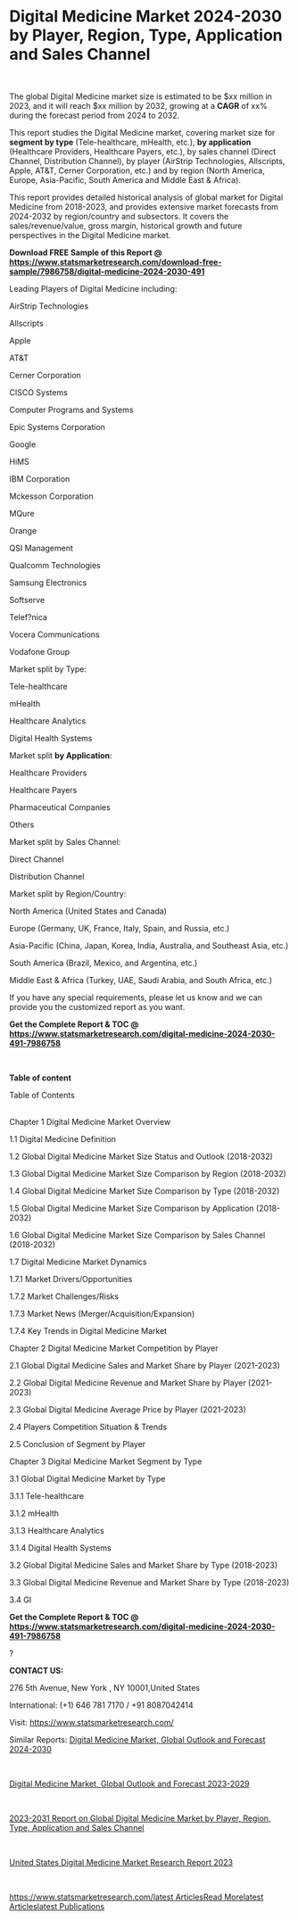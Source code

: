 <h1>Digital Medicine Market 2024-2030 by Player, Region, Type, Application and Sales Channel</h1><br/><p>The global Digital Medicine market size is estimated to be $xx million in 2023, and it will reach $xx million by 2032, growing at a <strong>CAGR</strong> of xx% during the forecast period from 2024 to 2032.</p>
 
 
 
 <p>This report studies the Digital Medicine market, covering market size for <strong>segment by type</strong> (Tele-healthcare, mHealth, etc.), <strong>by application</strong> (Healthcare Providers, Healthcare Payers, etc.), by sales channel (Direct Channel, Distribution Channel), by player (AirStrip Technologies, Allscripts, Apple, AT&T, Cerner Corporation, etc.) and by region (North America, Europe, Asia-Pacific, South America and Middle East & Africa).</p>
 
 
 
 <p>This report provides detailed historical analysis of global market for Digital Medicine from 2018-2023, and provides extensive market forecasts from 2024-2032 by region/country and subsectors. It covers the sales/revenue/value, gross margin, historical growth and future perspectives in the Digital Medicine market.</p>
 
 
 
 <p><strong>Download FREE Sample of this Report @ <a href="https://www.statsmarketresearch.com/download-free-sample/7986758/digital-medicine-2024-2030-491">https://www.statsmarketresearch.com/download-free-sample/7986758/digital-medicine-2024-2030-491</a></strong></p>
 
 
 
 <p>Leading Players of Digital Medicine including:</p>
 
 
 
 <p>AirStrip Technologies</p>
 
 
 
 <p>Allscripts</p>
 
 
 
 <p>Apple</p>
 
 
 
 <p>AT&T</p>
 
 
 
 <p>Cerner Corporation</p>
 
 
 
 <p>CISCO Systems</p>
 
 
 
 <p>Computer Programs and Systems</p>
 
 
 
 <p>Epic Systems Corporation</p>
 
 
 
 <p>Google</p>
 
 
 
 <p>HiMS</p>
 
 
 
 <p>IBM Corporation</p>
 
 
 
 <p>Mckesson Corporation</p>
 
 
 
 <p>MQure</p>
 
 
 
 <p>Orange</p>
 
 
 
 <p>QSI Management</p>
 
 
 
 <p>Qualcomm Technologies</p>
 
 
 
 <p>Samsung Electronics</p>
 
 
 
 <p>Softserve</p>
 
 
 
 <p>Telef?nica</p>
 
 
 
 <p>Vocera Communications</p>
 
 
 
 <p>Vodafone Group</p>
 
 
 
 <p>Market split by Type:</p>
 
 
 
 <p>Tele-healthcare</p>
 
 
 
 <p>mHealth</p>
 
 
 
 <p>Healthcare Analytics</p>
 
 
 
 <p>Digital Health Systems</p>
 
 
 
 <p>Market split <strong>by Application</strong>:</p>
 
 
 
 <p>Healthcare Providers</p>
 
 
 
 <p>Healthcare Payers</p>
 
 
 
 <p>Pharmaceutical Companies</p>
 
 
 
 <p>Others</p>
 
 
 
 <p>Market split by Sales Channel:</p>
 
 
 
 <p>Direct Channel</p>
 
 
 
 <p>Distribution Channel</p>
 
 
 
 <p>Market split by Region/Country:</p>
 
 
 
 <p>North America (United States and Canada)</p>
 
 
 
 <p>Europe (Germany, UK, France, Italy, Spain, and Russia, etc.)</p>
 
 
 
 <p>Asia-Pacific (China, Japan, Korea, India, Australia, and Southeast Asia, etc.)</p>
 
 
 
 <p>South America (Brazil, Mexico, and Argentina, etc.)</p>
 
 
 
 <p>Middle East & Africa (Turkey, UAE, Saudi Arabia, and South Africa, etc.)</p>
 
 
 
 <p>If you have any special requirements, please let us know and we can provide you the customized report as you want.</p>
 
 
 
 <div><b>Get the Complete Report & TOC @ <a href="https://www.statsmarketresearch.com/digital-medicine-2024-2030-491-7986758">https://www.statsmarketresearch.com/digital-medicine-2024-2030-491-7986758</a></b></div>
 
 
 
 <p><br />
 
 <b>Table of content</b></p>
 
 
 
 <p>Table of Contents<br />
 
 <br />
 
 Chapter 1 Digital Medicine Market Overview<br />
 
 1.1 Digital Medicine Definition<br />
 
 1.2 Global Digital Medicine Market Size Status and Outlook (2018-2032)<br />
 
 1.3 Global Digital Medicine Market Size Comparison by Region (2018-2032)<br />
 
 1.4 Global Digital Medicine Market Size Comparison by Type (2018-2032)<br />
 
 1.5 Global Digital Medicine Market Size Comparison by Application (2018-2032)<br />
 
 1.6 Global Digital Medicine Market Size Comparison by Sales Channel (2018-2032)<br />
 
 1.7 Digital Medicine Market Dynamics<br />
 
 1.7.1 Market Drivers/Opportunities<br />
 
 1.7.2 Market Challenges/Risks<br />
 
 1.7.3 Market News (Merger/Acquisition/Expansion)<br />
 
 1.7.4 Key Trends in Digital Medicine Market<br />
 
 Chapter 2 Digital Medicine Market Competition by Player<br />
 
 2.1 Global Digital Medicine Sales and Market Share by Player (2021-2023)<br />
 
 2.2 Global Digital Medicine Revenue and Market Share by Player (2021-2023)<br />
 
 2.3 Global Digital Medicine Average Price by Player (2021-2023)<br />
 
 2.4 Players Competition Situation & Trends<br />
 
 2.5 Conclusion of Segment by Player<br />
 
 Chapter 3 Digital Medicine Market Segment by Type<br />
 
 3.1 Global Digital Medicine Market by Type<br />
 
 3.1.1 Tele-healthcare<br />
 
 3.1.2 mHealth<br />
 
 3.1.3 Healthcare Analytics<br />
 
 3.1.4 Digital Health Systems<br />
 
 3.2 Global Digital Medicine Sales and Market Share by Type (2018-2023)<br />
 
 3.3 Global Digital Medicine Revenue and Market Share by Type (2018-2023)<br />
 
 3.4 Gl</p>
 
 
 
 <div><b>Get the Complete Report & TOC @ <a href="https://www.statsmarketresearch.com/digital-medicine-2024-2030-491-7986758">https://www.statsmarketresearch.com/digital-medicine-2024-2030-491-7986758</a></b></div>
 
 
 
 <p>? </p>
 
 
 
 <p><b>CONTACT US:</b><br />
 
 276 5th Avenue, New York , NY 10001,United States<br />
 
 International: (+1) 646 781 7170 / +91 8087042414<br />
 
 Visit: <a href="https://www.statsmarketresearch.com/">https://www.statsmarketresearch.com/</a><br />
 
 Similar Reports: <a href="https://www.statsmarketresearch.com/digital-medicine-2024-2030-491-7986758">Digital Medicine Market, Global Outlook and Forecast 2024-2030</a><br />
 
 <br />
 
 <a href="https://www.statsmarketresearch.com/digital-medicine-2024-2030-491-7986758">Digital Medicine Market, Global Outlook and Forecast 2023-2029</a><br />
 
 <br />
 
 <a href="https://www.statsmarketresearch.com/digital-medicine-2024-2030-491-7986758">2023-2031 Report on Global Digital Medicine Market by Player, Region, Type, Application and Sales Channel</a><br />
 
 <br />
 
 <a href="https://www.statsmarketresearch.com/digital-medicine-2024-2030-491-7986758">United States Digital Medicine Market Research Report 2023</a><br />
 
 <br />
 
 <a href="https://gyeongbokgung.com">https://www.statsmarketresearch.com/</a><a href="https://hallyeomaritime.com">latest Articles</a><a href="https://jingwansa.com">Read More</a><a href="https://nguoiviet.jp/">latest Articles</a><a href="https://www.intelmarketresearch.com/">latest Publications</a></p>